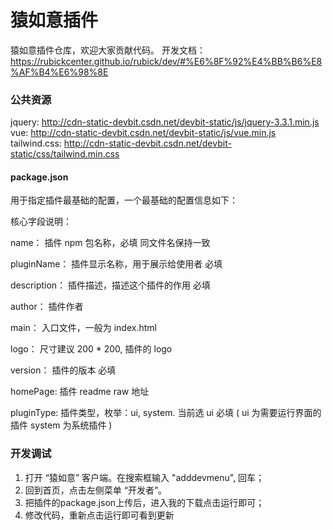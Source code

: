 # 猿如意插件

猿如意插件仓库，欢迎大家贡献代码。
开发文档：https://rubickcenter.github.io/rubick/dev/#%E6%8F%92%E4%BB%B6%E8%AF%B4%E6%98%8E

### 公共资源
jquery: http://cdn-static-devbit.csdn.net/devbit-static/js/jquery-3.3.1.min.js
vue: http://cdn-static-devbit.csdn.net/devbit-static/js/vue.min.js
tailwind.css: http://cdn-static-devbit.csdn.net/devbit-static/css/tailwind.min.css
#### package.json

用于指定插件最基础的配置，一个最基础的配置信息如下：

核心字段说明：

name： 插件 npm 包名称，必填 同文件名保持一致

pluginName： 插件显示名称，用于展示给使用者 必填

description： 插件描述，描述这个插件的作用 必填

author： 插件作者

main： 入口文件，一般为 index.html

logo： 尺寸建议 200 * 200, 插件的 logo

version： 插件的版本 必填

homePage: 插件 readme raw 地址

pluginType: 插件类型，枚举：ui, system. 当前选 ui 必填 ( ui 为需要运行界面的插件 system 为系统插件 )

### 开发调试

1. 打开 “猿如意” 客户端。在搜索框输入 "adddevmenu", 回车；
2. 回到首页，点击左侧菜单 “开发者”。
3. 把插件的package.json上传后，进入我的下载点击运行即可；
4. 修改代码，重新点击运行即可看到更新

